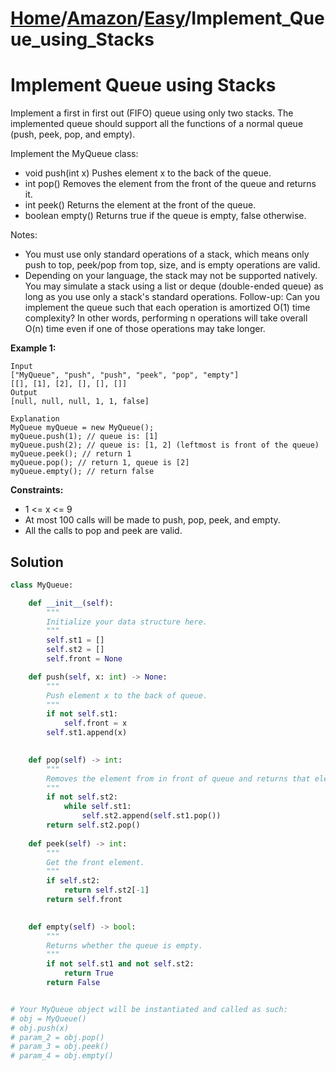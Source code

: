 # [Home](./../..)/[Amazon](./..)/[Easy](./)/Implement_Queue_using_Stacks
<h1>Implement Queue using Stacks</h1>

<p>
Implement a first in first out (FIFO) queue using only two stacks. The implemented queue should support all the functions of a normal queue (push, peek, pop, and empty).

Implement the MyQueue class:

- void push(int x) Pushes element x to the back of the queue.
- int pop() Removes the element from the front of the queue and returns it.
- int peek() Returns the element at the front of the queue.
- boolean empty() Returns true if the queue is empty, false otherwise.

Notes:

- You must use only standard operations of a stack, which means only push to top, peek/pop from top, size, and is empty operations are valid.
- Depending on your language, the stack may not be supported natively. You may simulate a stack using a list or deque (double-ended queue) as long as you use only a stack's standard operations.
Follow-up: Can you implement the queue such that each operation is amortized O(1) time complexity? In other words, performing n operations will take overall O(n) time even if one of those operations may take longer.
</p>

<b>Example 1:</b>

    Input
    ["MyQueue", "push", "push", "peek", "pop", "empty"]
    [[], [1], [2], [], [], []]
    Output
    [null, null, null, 1, 1, false]

    Explanation
    MyQueue myQueue = new MyQueue();
    myQueue.push(1); // queue is: [1]
    myQueue.push(2); // queue is: [1, 2] (leftmost is front of the queue)
    myQueue.peek(); // return 1
    myQueue.pop(); // return 1, queue is [2]
    myQueue.empty(); // return false
    
<b>Constraints:</b>

- 1 <= x <= 9
- At most 100 calls will be made to push, pop, peek, and empty.
- All the calls to pop and peek are valid.

<h2>Solution</h2>

```python
class MyQueue:

    def __init__(self):
        """
        Initialize your data structure here.
        """
        self.st1 = []
        self.st2 = []
        self.front = None

    def push(self, x: int) -> None:
        """
        Push element x to the back of queue.
        """
        if not self.st1:
            self.front = x
        self.st1.append(x)
        

    def pop(self) -> int:
        """
        Removes the element from in front of queue and returns that element.
        """
        if not self.st2:
            while self.st1:
                self.st2.append(self.st1.pop())
        return self.st2.pop()
    
    def peek(self) -> int:
        """
        Get the front element.
        """
        if self.st2:
            return self.st2[-1]
        return self.front
        

    def empty(self) -> bool:
        """
        Returns whether the queue is empty.
        """
        if not self.st1 and not self.st2:
            return True
        return False


# Your MyQueue object will be instantiated and called as such:
# obj = MyQueue()
# obj.push(x)
# param_2 = obj.pop()
# param_3 = obj.peek()
# param_4 = obj.empty()
```
